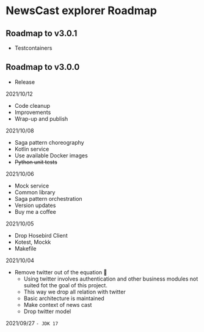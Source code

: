 # NewsCast explorer Roadmap

## Roadmap to v3.0.1

- Testcontainers

## Roadmap to v3.0.0

- Release

2021/10/12
- Code cleanup
- Improvements
- Wrap-up and publish

2021/10/08
- Saga pattern choreography
- Kotlin service
- Use available Docker images
- ~~Python unit tests~~

2021/10/06
- Mock service
- Common library
- Saga pattern orchestration
- Version updates
- Buy me a coffee

2021/10/05
- Drop Hosebird Client
- Kotest, Mockk
- Makefile

2021/10/04
- Remove twitter out of the equation 🐥
	- Using twitter involves authentication and other business modules not suited fot the goal of this project.
	- This way we drop all relation with twitter
	- Basic architecture is maintained
	- Make context of news cast
	- Drop twitter model

2021/09/27
`- JDK 17
`